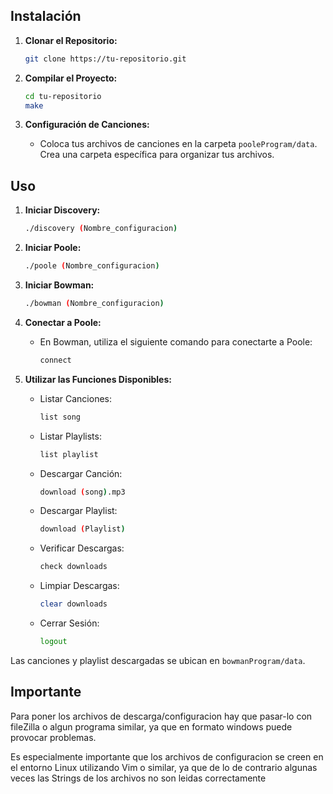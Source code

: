 ## Instalación

1. **Clonar el Repositorio:**
   ```bash
   git clone https://tu-repositorio.git
   ```

2. **Compilar el Proyecto:**
   ```bash
   cd tu-repositorio
   make
   ```

3. **Configuración de Canciones:**
   - Coloca tus archivos de canciones en la carpeta `pooleProgram/data`. Crea una carpeta específica para organizar tus archivos.
## Uso

1. **Iniciar Discovery:**
   ```bash
   ./discovery (Nombre_configuracion)
   ```

2. **Iniciar Poole:**
   ```bash
   ./poole (Nombre_configuracion)
   ```

3. **Iniciar Bowman:**
   ```bash
   ./bowman (Nombre_configuracion)
   ```

4. **Conectar a Poole:**
   - En Bowman, utiliza el siguiente comando para conectarte a Poole:
     ```bash
     connect
     ```

5. **Utilizar las Funciones Disponibles:**
   - Listar Canciones:
     ```bash
     list song
     ```

   - Listar Playlists:
     ```bash
     list playlist
     ```

   - Descargar Canción:
     ```bash
     download (song).mp3
     ```

   - Descargar Playlist:
     ```bash
     download (Playlist)
     ```

   - Verificar Descargas:
     ```bash
     check downloads
     ```

   - Limpiar Descargas:
     ```bash
     clear downloads
     ```

   - Cerrar Sesión:
     ```bash
     logout
     ```
    
Las canciones y playlist descargadas se ubican en `bowmanProgram/data`.

## Importante
Para poner los archivos de descarga/configuracion hay que pasar-lo con fileZilla o algun programa similar, ya que en formato windows puede provocar problemas.

Es especialmente importante que los archivos de configuracion se creen en el entorno Linux utilizando Vim o similar, ya que de lo de contrario algunas veces las Strings de los archivos no son leidas correctamente